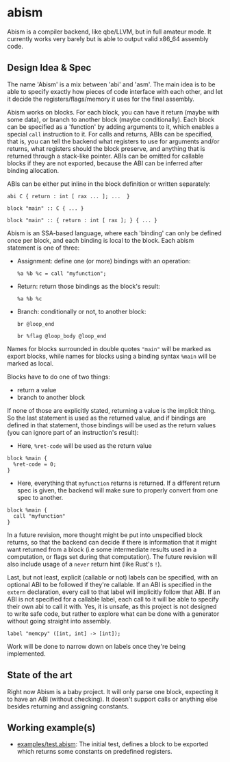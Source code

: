 # abism

Abism is a compiler backend, like qbe/LLVM, but in full amateur mode. It currently works very barely but is able to output valid x86_64 assembly code.

## Design Idea & Spec

The name  'Abism' is a mix between 'abi' and 'asm'. The main idea is to be able to specify exactly how pieces of code interface with each other, and let it decide
the registers/flags/memory it uses for the final assembly. 

Abism works on blocks. For each block, you can have it return (maybe with some data), or branch to another block (maybe conditionally). Each block can be specified
as a 'function' by adding arguments to it, which enables a special `call` instruction to it. For calls and returns, ABIs can be specified, that is, you can tell the
backend what registers to use for arguments and/or returns, what registers should the block preserve, and anything that is returned through a stack-like pointer. ABIs can
be omitted for callable blocks if they are not exported, because the ABI can be inferred after binding allocation.


ABIs can be either put inline in the block definition or written separately:


```abism
abi C { return : int [ rax ... ]; ...  }

block "main" :: C { ... }
```

```abism
block "main" :: { return : int [ rax ]; } { ... }
```


Abism is an SSA-based language, where each 'binding' can only be defined once per block, and each binding is local to the block. 
Each abism statement is one of three:

  - Assignment: define one (or more) bindings with an operation:
    ```abism
    %a %b %c = call "myfunction";
    ```
  - Return: return those bindings as the block's result:
    ```abism
    %a %b %c
    ```
  - Branch: conditionally or not, to another block:
    ```abism
    br @loop_end
    ```
    ```abism
    br %flag @loop_body @loop_end
    ```


Names for blocks surrounded in double quotes `"main"` will be marked as export blocks, while  names for blocks using a binding syntax `%main` will be marked as local.

Blocks have to do one of two things:
  - return a value
  - branch to another block

If none of those are explicitly stated, returning a value is the implicit thing. So the last statement is used as the returned value, and if bindings are defined
in that statement, those bindings will be used as the return values (you can ignore part of an instruction's result):

- Here, `%ret-code` will be used as the return value
```abism
block %main {
  %ret-code = 0;
}
```
- Here, everything that `myfunction` returns is returned. If a different return spec is given, the backend will make sure to properly convert from one spec to another.
```abism
block %main {
  call "myfunction"
}
```

In a future revision, more thought might be put into unspecified block returns, so that the backend can decide if there is information that it might want
returned from a block (i.e some intermediate results used in a computation, or flags set during that computation). The future revision will also include usage
of a `never` return hint (like Rust's `!`).


Last, but not least, explicit (callable or not) labels can be specified, with an optional ABI to be followed if they're callable. If an ABI is specified in the `extern` declaration, every
call to that label will implicitly follow that ABI. If an ABI is not specified for a callable label, each call to it will be able to specify their own abi to call it with. Yes, it is unsafe, as this
project is not designed to write safe code, but rather to explore what can be done with a generator without going straight into assembly.

```abism
label "memcpy" ([int, int] -> [int]);
```

Work will be done to narrow down on labels once they're being implemented.

## State of the art

Right now Abism is a baby project. It will only parse one block, expecting it to have an ABI (without checking).
It doesn't support calls or anything else besides returning and assigning constants.


## Working example(s)

- [examples/test.abism](./examples/test.abism): The initial test, defines a block to be exported which returns some constants on predefined registers.
